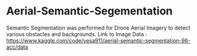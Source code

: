 # Aerial-Semantic-Segementation

Semantic Segmentation was performed for Drone Aerial Imagery to detect various obstacles and backgrounds.
Link to Image Data : https://www.kaggle.com/code/yesa911/aerial-semantic-segmentation-96-acc/data
